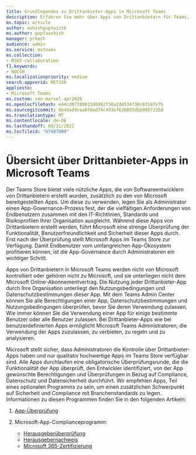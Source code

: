 ```yaml
---
title: Grundlegendes zu Drittanbieter-Apps in Microsoft Teams
description: Erfahren Sie mehr über Apps von Drittanbietern für Teams, die vom App-Entwickler und von Microsoft-Partnern erstellt wurden.
ms.topic: article
author: ashishguptaiitb
ms.author: guptaashish
manager: prkosh
audience: admin
ms.service: msteams
ms.collection:
- M365-collaboration
f1.keywords:
- NOCSH
ms.localizationpriority: medium
search.appverid: MET150
appliesto:
- Microsoft Teams
ms.custom: seo-marvel-apr2020
ms.openlocfilehash: e44cd87189033d6082f38a2d4534738c83187e7b
ms.sourcegitcommit: 6b4dad9cea8fdad74c493ef62b085dbb9957235d
ms.translationtype: MT
ms.contentlocale: de-DE
ms.lasthandoff: 08/31/2022
ms.locfileid: "67487000"
---
```

# <a name="overview-of-third-party-apps-in-microsoft-teams"></a>Übersicht über Drittanbieter-Apps in Microsoft Teams

Der Teams Store bietet viele nützliche Apps, die von Softwareentwicklern von Drittanbietern erstellt wurden, zusätzlich zu den von Microsoft bereitgestellten Apps. Um diese zu verwenden, legen Sie als Administrator einen App-Governance-Prozess fest, der die vielfältigen Anforderungen von Endbenutzern zusammen mit den IT-Richtlinien, Standards und Risikoprofilen Ihrer Organisation ausgleicht. Während diese Apps von Drittanbietern erstellt werden, führt Microsoft eine strenge Überprüfung der Funktionalität, Benutzerfreundlichkeit und Sicherheit dieser Apps durch. Erst nach der Überprüfung stellt Microsoft Apps im Teams Store zur Verfügung. Damit Endbenutzer vom umfangreichen App-Ökosystem profitieren können, ist die App-Governance durch Administratoren ein wichtiger Schritt.

Apps von Drittanbietern in Microsoft Teams werden nicht von Microsoft kontrolliert oder gehören nicht zu Microsoft, und sie unterliegen nicht dem Microsoft Online-Abonnementvertrag. Die Nutzung jeder Drittanbieter-App durch Ihre Organisation unterliegt den Nutzungsbedingungen und Datenschutzbestimmungen dieser App. Mit dem Teams Admin Center können Sie alle Berechtigungen einer App, Datenschutzbestimmungen und Nutzungsbedingungen überprüfen, bevor Sie deren Verwendung zulassen. Wie immer können Sie die Verwendung einer App für einige bestimmte Benutzer oder alle Benutzer zulassen. Bei Drittanbieter-Apps wie bei benutzerdefinierten Apps ermöglicht Microsoft Teams Administratoren, die Verwendung der Apps zuzulassen, zu verbieten, zu regeln und zu analysieren.

Microsoft stellt sicher, dass Administratoren die Kontrolle über Drittanbieter-Apps haben und nur qualitativ hochwertige Apps im Teams Store verfügbar sind. Alle Apps durchlaufen eine obligatorische Überprüfungsrunde, die die Funktionalität der App überprüft, den Entwickler identifiziert, von der App gewünschte Berechtigungen und Überprüfungen in Bezug auf Compliance, Datenschutz und Datensicherheit durchführt. Wir empfehlen Apps, Teil eines optionalen Programms zu sein, um einen zusätzlichen Schwerpunkt auf Sicherheit und Compliance mit Branchenstandards zu legen. Informationen zu diesen Programmen finden Sie in den folgenden Artikeln:

1. [App-Überprüfung](overview-of-app-validation.md#app-validation-and-testing)

1. Microsoft-App-Complianceprogramm:

   - [Herausgeberüberprüfung](overview-of-app-certification.md#publisher-verification)
   - [Herausgebernachweis](overview-of-app-certification.md#publisher-attestation)
   - [Microsoft 365-Zertifizierung](overview-of-app-certification.md#microsoft-365-certification)
